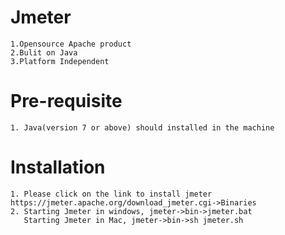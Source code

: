 # Jmeter
```
1.Opensource Apache product
2.Bulit on Java
3.Platform Independent
````
# Pre-requisite
```
1. Java(version 7 or above) should installed in the machine
```
# Installation
```
1. Please click on the link to install jmeter https://jmeter.apache.org/download_jmeter.cgi->Binaries
2. Starting Jmeter in windows, jmeter->bin->jmeter.bat
   Starting Jmeter in Mac, jmeter->bin->sh jmeter.sh
```
